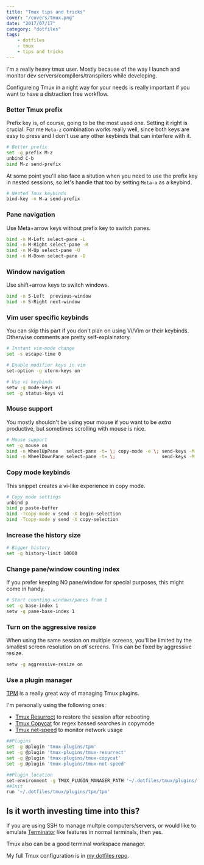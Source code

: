```yaml
---
title: "Tmux tips and tricks"
cover: "/covers/tmux.png"
date: "2017/07/17"
category: "dotfiles"
tags:
    - dotfiles
    - tmux
    - tips and tricks
---
```


I'm a really heavy tmux user. Mostly because of the way I launch and monitor dev servers/compilers/transpilers while developing.

Configureing Tmux in a right way for your needs is really important if you want to have a distraction free workflow.

### Better Tmux prefix

Prefix key is, of course, going to be the most used one. Setting it right is crucial. For me `Meta-z` combination works really well, since both keys are easy to press and I don't use any other keybinds that can interfere with it.

```sh
# Better prefix
set -g prefix M-z
unbind C-b
bind M-z send-prefix
```

At some point you'll also face a sitution when you need to use the prefix key in nested sessions, so let's handle that too by setting `Meta-a` as a keybind.

```sh
# Nested Tmux keybinds
bind-key -n M-a send-prefix
```

### Pane navigation

Use Meta+arrow keys without prefix key to switch panes.

```sh
bind -n M-Left select-pane -L
bind -n M-Right select-pane -R
bind -n M-Up select-pane -U
bind -n M-Down select-pane -D
```

### Window navigation

Use shift+arrow keys to switch windows.

```sh
bind -n S-Left  previous-window
bind -n S-Right next-window
```

### Vim user specific keybinds

You can skip this part if you don't plan on using Vi/Vim or their keybinds. Otherwise comments are pretty self-explainatory.

```sh
# Instant vim-mode change
set -s escape-time 0

# Enable modifier keys in vim
set-option -g xterm-keys on

# Use vi keybinds
setw -g mode-keys vi
set -g status-keys vi
```

### Mouse support

You mostly shouldn't be using your mouse if you want to be *extra* productive, but sometimes scrolling with mouse is nice.

```sh
# Mouse support
set -g mouse on
bind -n WheelUpPane   select-pane -t= \; copy-mode -e \; send-keys -M
bind -n WheelDownPane select-pane -t= \;                 send-keys -M
```

### Copy mode keybinds

This snippet creates a vi-like experience in copy mode.

```sh
# Copy mode settings
unbind p
bind p paste-buffer
bind -Tcopy-mode v send -X begin-selection
bind -Tcopy-mode y send -X copy-selection
```

### Increase the history size

```sh
# Bigger history
set -g history-limit 10000
```

### Change pane/window counting index

If you prefer keeping N0 pane/window for special purposes, this might come in handy.

```sh
# Start counting windows/panes from 1
set -g base-index 1
setw -g pane-base-index 1
```

### Turn on the aggressive resize

When using the same session on multiple screens, you'll be limited by the smallest screen resolution on *all* screens. This can be fixed by aggressive resize.

```sh
setw -g aggressive-resize on
```

### Use a plugin manager

[TPM](https://github.com/tmux-plugins/tpm) is a really great way of managing Tmux plugins.

I'm personally using the following ones:

* [Tmux Resurrect](https://github.com/tmux-plugins/tmux-resurrect) to restore the session after rebooting
* [Tmux Copycat](https://github.com/tmux-plugins/tmux-copycat) for regex bassed searches in copymode
* [Tmux net-speed](https://github.com/tmux-plugins/tmux-net-speed) to monitor network usage

```sh
##Plugins
set -g @plugin 'tmux-plugins/tpm'
set -g @plugin 'tmux-plugins/tmux-resurrect'
set -g @plugin 'tmux-plugins/tmux-copycat'
set -g @plugin 'tmux-plugins/tmux-net-speed'

##Plugin location
set-environment -g TMUX_PLUGIN_MANAGER_PATH '~/.dotfiles/tmux/plugins/'
##Init
run '~/.dotfiles/tmux/plugins/tpm/tpm'
```

## Is it worth investing time into this?

If you are using SSH to manage multple computers/servers, or would like to emulate [Terminator](https://launchpad.net/terminator) like features in normal terminals, then yes.

Tmux also can be a good terminal workspace manager.

My full Tmux configuration is in [my dotfiles repo](https://github.com/Vagr9K/dotfiles/tree/master/tmux).
